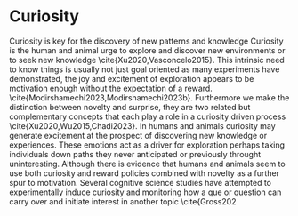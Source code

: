 # Curiosity
Curiosity is key for the discovery of new patterns and knowledge
Curiosity is the human and animal urge to explore and discover new environments or to seek new knowledge \cite{Xu2020,Vasconcelo2015}. This intrinsic need to know things is usually not just goal oriented as many experiments have demonstrated,  the joy and excitement of exploration appears to be motivation enough without the expectation of a reward.  \cite{Modirshamechi2023,Modirshamechi2023b}. Furthermore we make the distinction between novelty and surprise, they are two related but complementary concepts that each play a role in a curiosity driven process \cite{Xu2020,Wu2015,Chadi2023}.  In humans and animals curiosity may generate excitement at the prospect of discovering new knowledge or experiences. These emotions act as a driver for exploration perhaps taking individuals down paths they never anticipated or previously throught uninteresting.  Although there is evidence that humans and animals seem to use both curiosity and reward policies combined with novelty as a further spur to motivation. Several cognitive science studies have attempted to experimentally  induce curiosity and monitoring how a que or question can carry over and initiate interest in another topic \cite{Gross202
